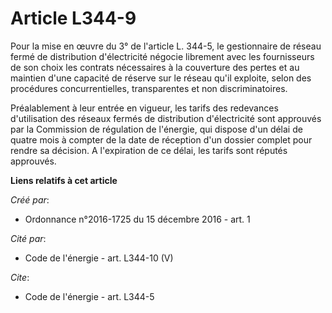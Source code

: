 # Article L344-9

Pour la mise en œuvre du 3° de l'article L. 344-5, le gestionnaire de réseau fermé de distribution d'électricité négocie
librement avec les fournisseurs de son choix les contrats nécessaires à la couverture des pertes et au maintien d'une
capacité de réserve sur le réseau qu'il exploite, selon des procédures concurrentielles, transparentes et non
discriminatoires. 

Préalablement à leur entrée en vigueur, les tarifs des redevances d'utilisation des réseaux fermés de distribution
d'électricité sont approuvés par la Commission de régulation de l'énergie, qui dispose d'un délai de quatre mois à compter de
la date de réception d'un dossier complet pour rendre sa décision. A l'expiration de ce délai, les tarifs sont réputés
approuvés.

**Liens relatifs à cet article**

_Créé par_:

  - Ordonnance n°2016-1725 du 15 décembre 2016 - art. 1

_Cité par_:

  - Code de l'énergie - art. L344-10 (V)

_Cite_:

  - Code de l'énergie - art. L344-5
